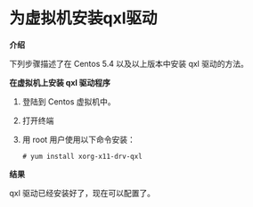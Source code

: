 # 为虚拟机安装qxl驱动

**介绍**

下列步骤描述了在 Centos 5.4 以及以上版本中安装 qxl 驱动的方法。


**在虚拟机上安装 qxl 驱动程序**

1. 登陆到 Centos 虚拟机中。

2. 打开终端

3. 用 root 用户使用以下命令安装：

    ```
    # yum install xorg-x11-drv-qxl
    ```

**结果**

qxl 驱动已经安装好了，现在可以配置了。
